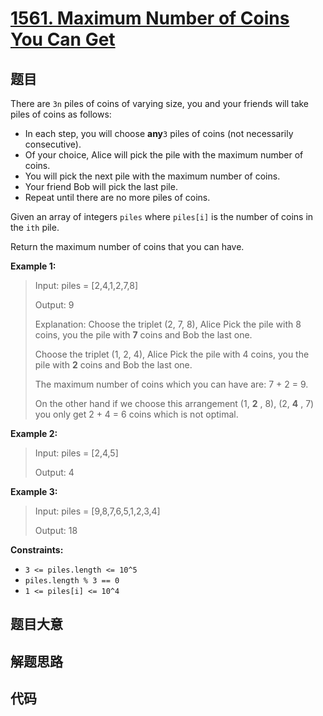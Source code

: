 # [1561. Maximum Number of Coins You Can Get](https://leetcode.com/problems/maximum-number-of-coins-you-can-get/)

## 题目

There are `3n` piles of coins of varying size, you and your friends will take
piles of coins as follows:

- In each step, you will choose **any**`3` piles of coins (not necessarily consecutive).
- Of your choice, Alice will pick the pile with the maximum number of coins.
- You will pick the next pile with the maximum number of coins.
- Your friend Bob will pick the last pile.
- Repeat until there are no more piles of coins.

Given an array of integers `piles` where `piles[i]` is the number of coins in
the `ith` pile.

Return the maximum number of coins that you can have.

**Example 1:**

> Input: piles = [2,4,1,2,7,8]
>
> Output: 9
>
> Explanation: Choose the triplet (2, 7, 8), Alice Pick the pile with 8 coins, you the pile with **7** coins and Bob the last one.
>
> Choose the triplet (1, 2, 4), Alice Pick the pile with 4 coins, you the pile with **2** coins and Bob the last one.
>
> The maximum number of coins which you can have are: 7 + 2 = 9.
>
> On the other hand if we choose this arrangement (1, **2** , 8), (2, **4** , 7) you only get 2 + 4 = 6 coins which is not optimal.

**Example 2:**

> Input: piles = [2,4,5]
>
> Output: 4

**Example 3:**

> Input: piles = [9,8,7,6,5,1,2,3,4]
>
> Output: 18

**Constraints:**

- `3 <= piles.length <= 10^5`
- `piles.length % 3 == 0`
- `1 <= piles[i] <= 10^4`

## 题目大意

## 解题思路

## 代码

```javascript

```
